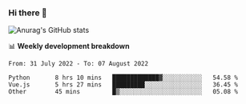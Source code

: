 ### Hi there 👋
![Anurag's GitHub stats](https://github-readme-stats.vercel.app/api?username=jami1024&show_icons=true&theme=radical)

📊 **Weekly development breakdown**
<!--START_SECTION:waka-->

```text
From: 31 July 2022 - To: 07 August 2022

Python       8 hrs 10 mins   █████████████▓░░░░░░░░░░░   54.58 %
Vue.js       5 hrs 27 mins   █████████░░░░░░░░░░░░░░░░   36.45 %
Other        45 mins         █▒░░░░░░░░░░░░░░░░░░░░░░░   05.08 %
```

<!--END_SECTION:waka-->
<!--
**jami1024/jami1024** is a ✨ _special_ ✨ repository because its `README.md` (this file) appears on your GitHub profile.

Here are some ideas to get you started:

- 🔭 I’m currently working on ...
- 🌱 I’m currently learning ...
- 👯 I’m looking to collaborate on ...
- 🤔 I’m looking for help with ...
- 💬 Ask me about ...
- 📫 How to reach me: ...
- 😄 Pronouns: ...
- ⚡ Fun fact: ...
-->
